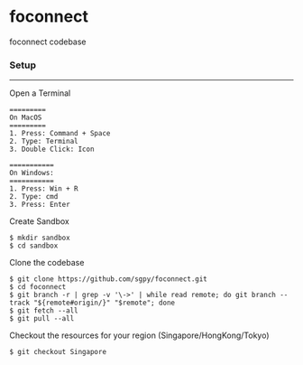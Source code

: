 # foconnect
foconnect codebase

### Setup
___

Open a Terminal
    
    =========
    On MacOS
    =========
    1. Press: Command + Space
    2. Type: Terminal
    3. Double Click: Icon 
    
    ===========
    On Windows:
    =========== 
    1. Press: Win + R
    2. Type: cmd
    3. Press: Enter
    
Create Sandbox

    $ mkdir sandbox
    $ cd sandbox
    
Clone the codebase

    $ git clone https://github.com/sgpy/foconnect.git
    $ cd foconnect
    $ git branch -r | grep -v '\->' | while read remote; do git branch --track "${remote#origin/}" "$remote"; done
    $ git fetch --all
    $ git pull --all
    
Checkout the resources for your region (Singapore/HongKong/Tokyo)
    
    $ git checkout Singapore
    
